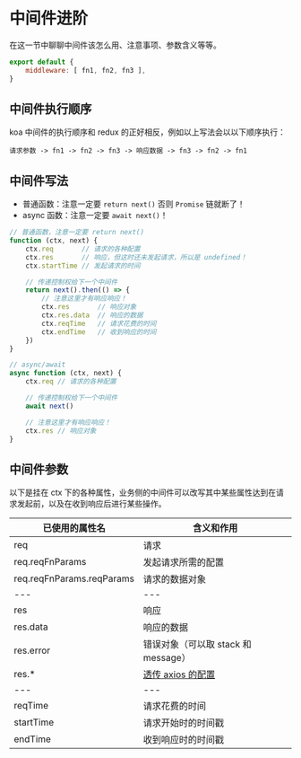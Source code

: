 # 中间件进阶
在这一节中聊聊中间件该怎么用、注意事项、参数含义等等。

```js
export default {
    middleware: [ fn1, fn2, fn3 ],
}
```

## 中间件执行顺序
koa 中间件的执行顺序和 redux 的正好相反，例如以上写法会以以下顺序执行：

`请求参数 -> fn1 -> fn2 -> fn3 -> 响应数据 -> fn3 -> fn2 -> fn1`

## 中间件写法

* 普通函数：注意一定要 `return next()` 否则 `Promise` 链就断了！
* async 函数：注意一定要 `await next()`！

```js
// 普通函数，注意一定要 return next()
function (ctx, next) {
    ctx.req       // 请求的各种配置
    ctx.res       // 响应，但这时还未发起请求，所以是 undefined！
    ctx.startTime // 发起请求的时间

    // 传递控制权给下一个中间件
    return next().then(() => {
        // 注意这里才有响应响应！
        ctx.res       // 响应对象
        ctx.res.data  // 响应的数据
        ctx.reqTime   // 请求花费的时间
        ctx.endTime   // 收到响应的时间
    })
}

// async/await
async function (ctx, next) {
    ctx.req // 请求的各种配置

    // 传递控制权给下一个中间件
    await next()

    // 注意这里才有响应响应！
    ctx.res // 响应对象
}
```

## 中间件参数

以下是挂在 ctx 下的各种属性，业务侧的中间件可以改写其中某些属性达到在请求发起前，以及在收到响应后进行某些操作。

| 已使用的属性名 | 含义和作用 |
| --- | --- |
| req | 请求 |
| req.reqFnParams | 发起请求所需的配置 |
| req.reqFnParams.reqParams | 请求的数据对象 |
| --- | --- |
| res | 响应 |
| res.data | 响应的数据 |
| res.error | 错误对象（可以取 stack 和 message） |
| res.* | [透传 axios 的配置](https://github.com/axios/axios#response-schema) |
| --- | --- |
| reqTime | 请求花费的时间 |
| startTime | 请求开始时的时间戳 |
| endTime | 收到响应时的时间戳 |

